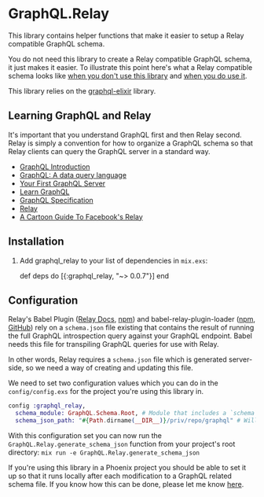 # GraphQL.Relay

This library contains helper functions that make it easier to setup a Relay compatible GraphQL schema.

You do not need this library to create a Relay compatible GraphQL schema, it just makes it easier. To illustrate this point here's what a Relay compatible schema looks like <a href="https://github.com/seanabrahams/graphql-relay-elixir/blob/master/test/support/star_wars/schema_without_library.exs">when you don't use this library</a> and <a href="https://github.com/seanabrahams/graphql-relay-elixir/blob/master/test/support/star_wars/schema.exs">when you do use it</a>.

This library relies on the <a href="https://github.com/joshprice/graphql-elixir">graphql-elixir</a> library.

## Learning GraphQL and Relay

It's important that you understand GraphQL first and then Relay second. Relay is simply a convention for how to organize a GraphQL schema so that Relay clients can query the GraphQL server in a standard way.

* <a href="https://facebook.github.io/react/blog/2015/05/01/graphql-introduction.html">GraphQL Introduction</a>
* <a href="https://code.facebook.com/posts/1691455094417024/graphql-a-data-query-language/">GraphQL: A data query language</a>
* <a href="https://medium.com/@clayallsopp/your-first-graphql-server-3c766ab4f0a2#.m78ybemas">Your First GraphQL Server</a>
* <a href="https://learngraphql.com/">Learn GraphQL</a>
* <a href="https://facebook.github.io/graphql/">GraphQL Specification</a>
* <a href="https://facebook.github.io/relay/">Relay</a>
* <a href="https://code-cartoons.com/a-cartoon-intro-to-facebook-s-relay-part-1-3ec1a127bca5#.7kaxn4akk">A Cartoon Guide To Facebook's Relay</a>

## Installation

  1. Add graphql_relay to your list of dependencies in `mix.exs`:

        def deps do
          [{:graphql_relay, "~> 0.0.7"}]
        end

## Configuration

Relay's Babel Plugin (<a href="https://facebook.github.io/relay/docs/guides-babel-plugin.html">Relay Docs</a>, <a href="https://www.npmjs.com/package/babel-relay-plugin">npm</a>) and babel-relay-plugin-loader (<a href="https://www.npmjs.com/package/babel-relay-plugin-loader">npm</a>, <a href="https://github.com/BerndWessels/babel-relay-plugin-loader">GitHub</a>) rely on a `schema.json` file existing that contains the result of running the full GraphQL introspection query against your GraphQL endpoint. Babel needs this file for transpiling GraphQL queries for use with Relay.

In other words, Relay requires a `schema.json` file which is generated server-side, so we need a way of creating and updating this file.

We need to set two configuration values which you can do in the `config/config.exs` for the project you're using this library in.

```elixir
config :graphql_relay,
  schema_module: GraphQL.Schema.Root, # Module that includes a `schema` function that returns your GraphQL schema
  schema_json_path: "#{Path.dirname(__DIR__)}/priv/repo/graphql" # Will create a `schema.json` file in this directory
```

With this configuration set you can now run the `GraphQL.Relay.generate_schema_json` function from your project's root directory: `mix run -e GraphQL.Relay.generate_schema_json`

If you're using this library in a Phoenix project you should be able to set it up so that it runs locally after each modification to a GraphQL related schema file. If you know how this can be done, please let me know <a href="https://github.com/seanabrahams/graphql-relay-elixir/issues/8">here</a>.
